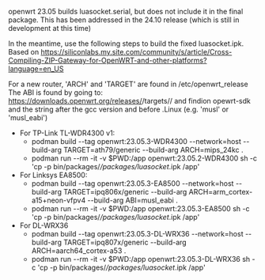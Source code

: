 openwrt 23.05 builds luasocket.serial, but does not include it in the final package.
This has been addressed in the 24.10 release (which is still in development at this time)

In the meantime, use the following steps to build the fixed luasocket.ipk.
Based on https://siliconlabs.my.site.com/community/s/article/Cross-Compiling-ZIP-Gateway-for-OpenWRT-and-other-platforms?language=en_US

For a new router, 'ARCH' and 'TARGET' are found in /etc/openwrt_release
The ABI is found by going to: https://downloads.openwrt.org/releases/<VERSION>/targets/<TARGET>/ and findion opewrt-sdk and the string after the gcc version and before .Linux (e.g. 'musl' or 'musl_eabi')

* For TP-Link TL-WDR4300 v1:
  * podman build --tag openwrt:23.05.3-WDR4300 --network=host --build-arg TARGET=ath79/generic --build-arg ARCH=mips_24kc .
  * podman run --rm -it -v $PWD:/app openwrt:23.05.2-WDR4300 sh -c 'cp -p bin/packages/*/packages/luasocket*.ipk /app'
* For Linksys EA8500:
  * podman build --tag openwrt:23.05.3-EA8500 --network=host --build-arg TARGET=ipq806x/generic --build-arg ARCH=arm_cortex-a15+neon-vfpv4 --build-arg ABI=musl_eabi .
  * podman run --rm -it -v $PWD:/app openwrt:23.05.3-EA8500 sh -c 'cp -p bin/packages/*/packages/luasocket*.ipk /app'
* For DL-WRX36
  * podman build --tag openwrt:23.05.3-DL-WRX36 --network=host --build-arg TARGET=ipq807x/generic --build-arg ARCH=aarch64_cortex-a53 .
  * podman run --rm -it -v $PWD:/app openwrt:23.05.3-DL-WRX36 sh -c 'cp -p bin/packages/*/packages/luasocket*.ipk /app'
